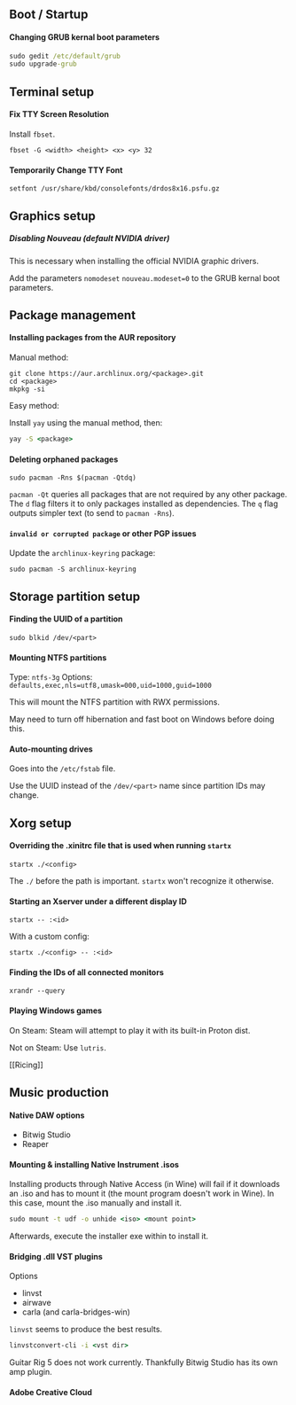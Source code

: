 
## Boot / Startup

#### Changing GRUB kernal boot parameters

```cmd
sudo gedit /etc/default/grub
sudo upgrade-grub
```

## Terminal setup

#### Fix TTY Screen Resolution

Install `fbset`.

`fbset -G <width> <height> <x> <y> 32`

#### Temporarily Change TTY Font

`setfont /usr/share/kbd/consolefonts/drdos8x16.psfu.gz`

## Graphics setup

##### Disabling Nouveau (default NVIDIA driver)

This is necessary when installing the official NVIDIA graphic drivers.

Add the parameters `nomodeset` `nouveau.modeset=0` to the GRUB kernal boot parameters.

## Package management

#### Installing packages from the AUR repository

Manual method:

```
git clone https://aur.archlinux.org/<package>.git
cd <package>
mkpkg -si
```

Easy method:

Install `yay` using the manual method, then:

```cmd
yay -S <package>
```

#### Deleting orphaned packages

```
sudo pacman -Rns $(pacman -Qtdq)
```

`pacman -Qt` queries all packages that are not required by any other package.
The `d` flag filters it to only packages installed as dependencies.
The `q` flag outputs simpler text (to send to `pacman -Rns`).

#### `invalid or corrupted package` or other PGP issues

Update the `archlinux-keyring` package:
```
sudo pacman -S archlinux-keyring
```

## Storage partition setup

#### Finding the UUID of a partition

```
sudo blkid /dev/<part>
```

#### Mounting NTFS partitions

Type: `ntfs-3g`
Options: `defaults,exec,nls=utf8,umask=000,uid=1000,guid=1000`

This will mount the NTFS partition with RWX permissions.

May need to turn off hibernation and fast boot on Windows before doing this.

#### Auto-mounting drives

Goes into the `/etc/fstab` file.

Use the UUID instead of the `/dev/<part>` name since partition IDs may change.

## Xorg setup

#### Overriding the .xinitrc file that is used when running `startx`

```
startx ./<config>
```

The `./` before the path is important. `startx` won't recognize it otherwise.

#### Starting an Xserver under a different display ID

```
startx -- :<id>
```

With a custom config:

```
startx ./<config> -- :<id>
```

#### Finding the IDs of all connected monitors

```
xrandr --query
```

#### Playing Windows games

On Steam: Steam will attempt to play it with its built-in Proton dist.

Not on Steam: Use `lutris`.

[[Ricing]]

## Music production

#### Native DAW options

- Bitwig Studio
- Reaper

#### Mounting & installing Native Instrument .isos

Installing products through Native Access (in Wine) will fail if it downloads an
.iso and has to mount it (the mount program doesn't work in Wine). In this case,
mount the .iso manually and install it.

```cmd
sudo mount -t udf -o unhide <iso> <mount point>
```

Afterwards, execute the installer exe within to install it.

#### Bridging .dll VST plugins

Options
- linvst
- airwave
- carla (and carla-bridges-win)

`linvst` seems to produce the best results.

```cmd
linvstconvert-cli -i <vst dir>
```

Guitar Rig 5 does not work currently. Thankfully Bitwig Studio has its own amp plugin.

#### Adobe Creative Cloud
